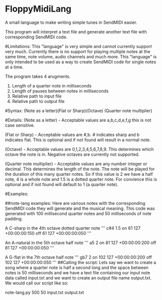 # FloppyMidiLang
A small language to make writing simple tunes in SendMIDI easier.

This program will interpret a text file and generate another text file with corresponding SendMIDI code.

#Limitations:
This "language" is very simple and cannot currently support very much. Currently there is no support for playing multiple notes at the same time, note volume, audio channels and much more. This "language" is only intended to be used as a way to create SendMIDI code for single notes at a time.


The program takes 4 arugments.
1. Length of a quarter note in milliseconds
2. Length of pauses between notes in milliseconds
3. Relative path to input file
4. Relative path to output file

#Syntax:
(Note as a letter)(Flat or Sharp)(Octave) (Quarter note multiplier)

#Details:
(Note as a letter) - Acceptable values are a,b,c,d,e,f,g this is not case sensitive.

(Flat or Sharp) - Acceptable values are #,b. # indicates sharp and b indicates flat. This is optional and if not found will result in a normal note.

(Octave) - Acceptable values are 0,1,2,3,4,5,6,7,8,9. This determines which octave the note is in. Negative octaves are currently not supported.

(Quarter note multiplier) - Acceptable values are any number integer or decimal. This determines the length of the note. The note will be played for the duration of this many quarter notes. So if this value is 2 we have a half note, 4 is a whole note and 1.5 is a dotted quarter note. For convience this is optional and if not found will default to 1 (a quarter note).

#Examples:

##note-lang examples:
Here are various notes with the corresponding SendMIDI code they will generate and the musical meaning. This code was generated with 100 millisecond quarter notes and 50 milliseconds of note padding.

A C-sharp in the 4th octave dotted quarter note
'''
c#4 1.5
on 61 127
+00:00:00:150
off 61 127
+00:00:00:050
'''

An A-natural in the 5th octave half note
'''
a5 2
on 81 127
+00:00:00:200
off 81 127
+00:00:00:050
'''

A G-flat in the 7th octave half note
'''
gb7 2
on 102 127
+00:00:00:200
off 102 127
+00:00:00:050
'''
##Calling the script:
Lets say we want to create a song where a quarter note is half a second long and the space between notes is 50 milliseconds and we have a text file containing our input note data called input.txt and we want to create an output file name output.txt. We would call our script like so:

note-lang.py 500 50 input.txt output.txt